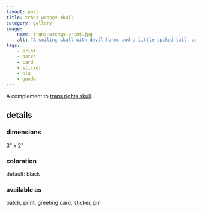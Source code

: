```yaml
---
layout: post
title: trans wrongs skull
category: gallery
image: 
    name: trans-wrongs-print.jpg
    alt: "A smiling skull with devil horns and a little spiked tail, and a speech bubble reading 'trans wrongs!'"
tags:
    - print
    - patch
    - card
    - sticker
    - pin
    - gender
---
```


A complement to [trans rights skull](trans-rights-skull).

## details

### dimensions

3" x 2"

### coloration

default: black

### available as

patch, print, greeting card, sticker, pin
